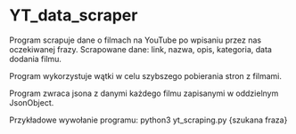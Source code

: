 # YT_data_scraper

Program scrapuje dane o filmach na YouTube po wpisaniu przez nas oczekiwanej frazy. 
Scrapowane dane: link, nazwa, opis, kategoria, data dodania filmu.

Program wykorzystuje wątki w celu szybszego pobierania stron z filmami.

Program zwraca jsona z danymi każdego filmu zapisanymi w oddzielnym JsonObject.

Przykładowe wywołanie programu: python3 yt_scraping.py {szukana fraza} 
